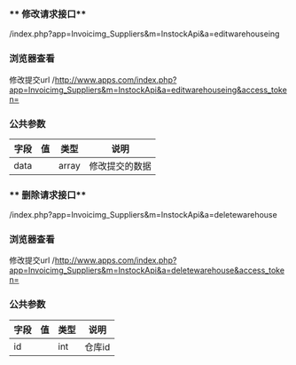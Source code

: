 ### ** 修改请求接口**
/index.php?app=Invoicimg_Suppliers&m=InstockApi&a=editwarehouseing



### **浏览器查看**
修改提交url /http://www.apps.com/index.php?app=Invoicimg_Suppliers&m=InstockApi&a=editwarehouseing&access_token=

### **公共参数** 
|字段       |值             |类型    |说明           |
| --------- |--------      |--------|--------       |
|data|         | array|修改提交的数据 |





### ** 删除请求接口**
/index.php?app=Invoicimg_Suppliers&m=InstockApi&a=deletewarehouse



### **浏览器查看**
修改提交url /http://www.apps.com/index.php?app=Invoicimg_Suppliers&m=InstockApi&a=deletewarehouse&access_token=

### **公共参数** 
|字段       |值             |类型    |说明           |
| --------- |--------      |--------|--------       |
|id|         |int|仓库id |